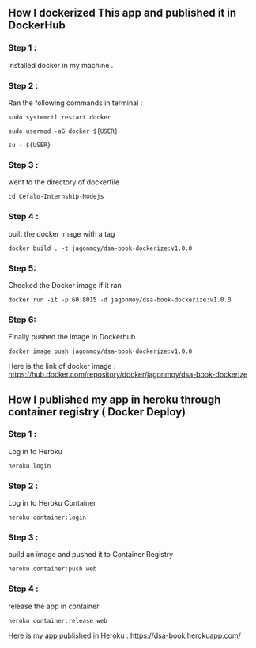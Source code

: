 ##  How I dockerized This app and published it in DockerHub 


### Step 1 :

installed docker in my machine . 

### Step 2 :
Ran the following commands in terminal :

    sudo systemctl restart docker

    sudo usermod -aG docker ${USER}

    su - ${USER}

### Step 3 :
went to the directory of dockerfile
    
    cd Cefalo-Internship-Nodejs

### Step 4 :
built the docker image with a tag
    
    docker build . -t jagonmoy/dsa-book-dockerize:v1.0.0

### Step 5:
Checked the Docker image if it ran
    
    docker run -it -p 60:8015 -d jagonmoy/dsa-book-dockerize:v1.0.0

### Step 6:
Finally pushed the image in Dockerhub

    docker image push jagonmoy/dsa-book-dockerize:v1.0.0
   

Here is the link of docker image : https://hub.docker.com/repository/docker/jagonmoy/dsa-book-dockerize

##  How I published my app in heroku through container registry ( Docker Deploy)

### Step 1 :

Log in to Heroku
  
    heroku login

### Step 2 :
Log in to Heroku Container
    
    heroku container:login

### Step 3 :
build an image and pushed it to Container Registry
    
    heroku container:push web

### Step 4 :
release the app in container 

    heroku container:release web

Here is my app published in Heroku : https://dsa-book.herokuapp.com/